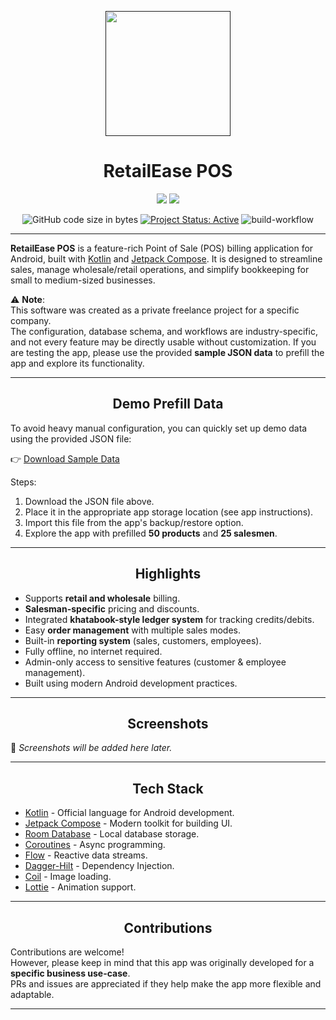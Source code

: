 <p align="center">
  <a href=""><img width="200" height="200" src="app/src/main/res/mipmap-xxxhdpi/ic_launcher_round.png"></a>
</p>

<h1 align="center">RetailEase POS</h1>

<p align="center">
  <a href="https://www.android.com"><img src="https://forthebadge.com/images/badges/built-for-android.svg"></a>
  <a href="https://github.com/your-username"><img src="https://forthebadge.com/images/badges/built-with-love.svg"/></a>
</p>

<p align="center">
  <img alt="GitHub code size in bytes" src="https://img.shields.io/github/languages/code-size/your-username/retail-ease">
  <a href="https://www.repostatus.org/#active"><img src="https://www.repostatus.org/badges/latest/active.svg" alt="Project Status: Active" /></a>
  <img alt="build-workflow" src="https://github.com/your-username/retail-ease/actions/workflows/android.yml/badge.svg">
</p>

------

**RetailEase POS** is a feature-rich Point of Sale (POS) billing application for Android, built with
[Kotlin](https://kotlinlang.org/) and [Jetpack Compose](https://developer.android.com/jetpack/compose).
It is designed to streamline sales, manage wholesale/retail operations, and simplify bookkeeping
for small to medium-sized businesses.

⚠️ **Note**:  
This software was created as a private freelance project for a specific company.  
The configuration, database schema, and workflows are industry-specific, and not every feature may
be directly usable without customization. If you are testing the app, please use the provided
**sample JSON data** to prefill the app and explore its functionality.

------

<h2 align="center">Demo Prefill Data</h2>

To avoid heavy manual configuration, you can quickly set up demo data using the provided JSON file:

👉 [Download Sample Data](demo_prefill_data_named.json)

Steps:
1. Download the JSON file above.
2. Place it in the appropriate app storage location (see app instructions).
3. Import this file from the app's backup/restore option.
4. Explore the app with prefilled **50 products** and **25 salesmen**.

------

<h2 align="center">Highlights</h2>

- Supports **retail and wholesale** billing.
- **Salesman-specific** pricing and discounts.
- Integrated **khatabook-style ledger system** for tracking credits/debits.
- Easy **order management** with multiple sales modes.
- Built-in **reporting system** (sales, customers, employees).
- Fully offline, no internet required.
- Admin-only access to sensitive features (customer & employee management).
- Built using modern Android development practices.

------

<h2 align="center">Screenshots</h2>

📌 *Screenshots will be added here later.*

------

<h2 align="center">Tech Stack</h2>

- [Kotlin](https://kotlinlang.org/) - Official language for Android development.
- [Jetpack Compose](https://developer.android.com/jetpack/compose) - Modern toolkit for building UI.
- [Room Database](https://developer.android.com/jetpack/androidx/releases/room) - Local database storage.
- [Coroutines](https://kotlinlang.org/docs/coroutines-overview.html) - Async programming.
- [Flow](https://kotlinlang.org/api/kotlinx.coroutines/kotlinx-coroutines-core/kotlinx.coroutines.flow/-flow/) - Reactive data streams.
- [Dagger-Hilt](https://dagger.dev/hilt) - Dependency Injection.
- [Coil](https://coil-kt.github.io/coil/compose) - Image loading.
- [Lottie](https://airbnb.design/lottie) - Animation support.

------

<h2 align="center">Contributions</h2>

Contributions are welcome!  
However, please keep in mind that this app was originally developed for a **specific business use-case**.  
PRs and issues are appreciated if they help make the app more flexible and adaptable.

------

